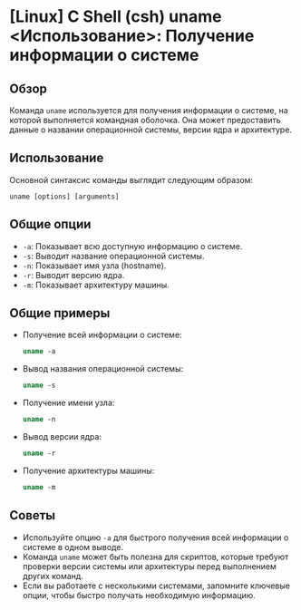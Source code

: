 # [Linux] C Shell (csh) uname <Использование>: Получение информации о системе

## Обзор
Команда `uname` используется для получения информации о системе, на которой выполняется командная оболочка. Она может предоставить данные о названии операционной системы, версии ядра и архитектуре.

## Использование
Основной синтаксис команды выглядит следующим образом:

```
uname [options] [arguments]
```

## Общие опции
- `-a`: Показывает всю доступную информацию о системе.
- `-s`: Выводит название операционной системы.
- `-n`: Показывает имя узла (hostname).
- `-r`: Выводит версию ядра.
- `-m`: Показывает архитектуру машины.

## Общие примеры
- Получение всей информации о системе:
    ```csh
    uname -a
    ```

- Вывод названия операционной системы:
    ```csh
    uname -s
    ```

- Получение имени узла:
    ```csh
    uname -n
    ```

- Вывод версии ядра:
    ```csh
    uname -r
    ```

- Получение архитектуры машины:
    ```csh
    uname -m
    ```

## Советы
- Используйте опцию `-a` для быстрого получения всей информации о системе в одном выводе.
- Команда `uname` может быть полезна для скриптов, которые требуют проверки версии системы или архитектуры перед выполнением других команд.
- Если вы работаете с несколькими системами, запомните ключевые опции, чтобы быстро получать необходимую информацию.